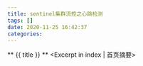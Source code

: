 ```yaml
---
title: sentinel集群流控之心跳检测
tags: []
date: 2020-11-25 16:42:37
categories:
---
```

** {{ title }} ** <Excerpt in index | 首页摘要>


<!-- more -->

#### 

![]()


